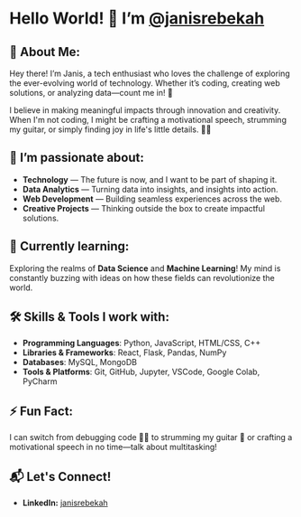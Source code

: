 # Hello World! 👋 I’m [@janisrebekah](https://github.com/janisrebekah)

## 🌟 About Me:
Hey there! I’m Janis, a tech enthusiast who loves the challenge of exploring the ever-evolving world of technology. Whether it’s coding, creating web solutions, or analyzing data—count me in! 🚀

I believe in making meaningful impacts through innovation and creativity. When I'm not coding, I might be crafting a motivational speech, strumming my guitar, or simply finding joy in life's little details. 🎸✨

## 🚀 I’m passionate about:
- **Technology** — The future is now, and I want to be part of shaping it.
- **Data Analytics** — Turning data into insights, and insights into action.
- **Web Development** — Building seamless experiences across the web.
- **Creative Projects** — Thinking outside the box to create impactful solutions.

## 🌱 Currently learning:
Exploring the realms of **Data Science** and **Machine Learning**! My mind is constantly buzzing with ideas on how these fields can revolutionize the world.

## 🛠️ Skills & Tools I work with:
- **Programming Languages**: Python, JavaScript, HTML/CSS, C++
- **Libraries & Frameworks**: React, Flask, Pandas, NumPy
- **Databases**: MySQL, MongoDB
- **Tools & Platforms**: Git, GitHub, Jupyter, VSCode, Google Colab, PyCharm

## ⚡ Fun Fact:
I can switch from debugging code 🧑‍💻 to strumming my guitar 🎸 or crafting a motivational speech in no time—talk about multitasking!

## 📬 Let's Connect!
- **LinkedIn:** [janisrebekah](www.linkedin.com/in/janisrebekah/)



<!---
janisrebekah/janisrebekah is a ✨ special ✨ repository because its `README.md` (this file) appears on your GitHub profile.
You can click the Preview link to take a look at your changes.
--->
